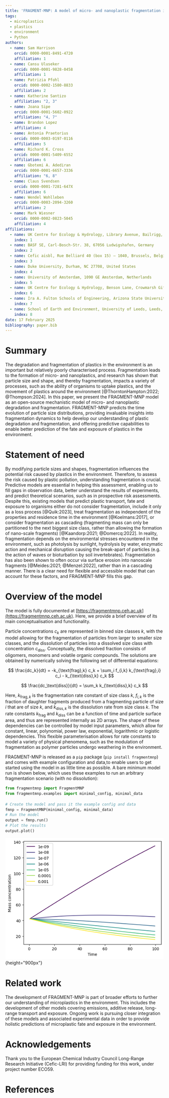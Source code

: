 ```yaml
---
title: 'FRAGMENT-MNP: A model of micro- and nanoplastic fragmentation in the environment'
tags:
  - microplastics
  - plastics
  - environment
  - Python
authors:
  - name: Sam Harrison
    orcid: 0000-0001-8491-4720
    affiliation: 1
  - name: Cansu Uluseker
    orcid: 0000-0001-9828-0458
    affiliation: 1
  - name: Patrizia Pfohl
    orcid: 0000-0002-1580-8833
    affiliation: 2
  - name: Katherine Santizo
    affiliation: "2, 3"
  - name: Joana Sipe
    orcid: 0000-0001-5602-0922
    affiliation: "4, 7"
  - name: Brandon Lopez
    affiliation: 4
  - name: Antonia Praetorius
    orcid: 0000-0003-0197-0116
    affiliation: 5
  - name: Richard K. Cross
    orcid: 0000-0001-5409-6552
    affiliation: 6
  - name: Gbotemi A. Adediran
    orcid: 0000-0001-6657-3336
    affiliation: "6, 8"
  - name: Claus Svendsen
    orcid: 0000-0001-7281-647X
    affiliation: 6
  - name: Wendel Wohlleben
    orcid: 0000-0003-2094-3260
    affiliation: 2
  - name: Mark Wiesner
    orcid: 0000-0002-0823-5045
    affiliation: 4
affiliations:
  - name: UK Centre for Ecology & Hydrology, Library Avenue, Bailrigg, Lancaster, LA1 4AP, UK
    index: 1
  - name: BASF SE, Carl-Bosch-Str. 38, 67056 Ludwigshafen, Germany
    index: 2
  - name: Cefic aisbl, Rue Belliard 40 (box 15) – 1040, Brussels, Belgium
    index: 3
  - name: Duke University, Durham, NC 27708, United States
    index: 4
  - name: University of Amsterdam, 1090 GE Amsterdam, Netherlands
    index: 5
  - name: UK Centre for Ecology & Hydrology, Benson Lane, Crowmarsh Gifford, Wallingford, OX10 8BB, UK
    index: 6
  - name: Ira A. Fulton Schools of Engineering, Arizona State University, 1151 S Forest Ave, Tempe, AZ, United States
    index: 7
  - name: School of Earth and Environment, University of Leeds, Leeds, LS2 9JT, UK
    index: 8
date: 17 February 2025
bibliography: paper.bib
---
```


# Summary

The degradation and fragmentation of plastics in the environment is an important but relatively poorly characterised process. Fragmentation leads to the formation of micro- and nanoplastics, and research has shown that particle size and shape, and thereby fragmentation, impacts a variety of processes, such as the ability of organisms to uptake plastics, and the movement of plastics around the environment [@ThorntonHampton:2022; @Thompson:2024]. In this paper, we present the FRAGMENT-MNP model as an open-source mechanistic model of micro- and nanoplastic degradation and fragmentation. FRAGMENT-MNP predicts the time evolution of particle size distributions, providing invaluable insights into fragmentation dynamics to help develop our understanding of plastic degradation and fragmentation, and offering predictive capabilities to enable better prediction of the fate and exposure of plastics in the environment.

# Statement of need

By modifying particle sizes and shapes, fragmentation influences the potential risk caused by plastics in the environment. Therefore, to assess the risk caused by plastic pollution, understanding fragmentation is crucial. Predictive models are essential in helping this assessment, enabling us to fill gaps in observation data, better understand the results of experiments, and predict theoretical scenarios, such as in prospective risk assessments. Despite this, existing models that predict plastic transport, fate and exposure to organisms either do not consider fragmentation, include it only as a loss process [@Quik:2023], treat fragmentation as independent of the properties and residence time in the environment [@Koelmans:2017], or consider fragmentation as cascading (fragmenting mass can only be partitioned to the next biggest size class, rather than allowing the formation of nano-scale fragments) [@Kaandorp:2021; @Domercq:2022]. In reality, fragmentation depends on the environmental stresses encountered in the environment, such as photolysis by sunlight, hydrolysis by water, enzymatic action and mechanical disruption causing the break-apart of particles (e.g. the action of waves or bioturbation by soil invertebrates). Fragmentation has also been shown to often occur via surface erosion into nanoscale fragments [@Meides:2021; @Menzel:2022], rather than in a cascading manner. There is a clear need for flexible and accessible model that can account for these factors, and FRAGMENT-MNP fills this gap.

# Overview of the model

The model is fully documented at [https://fragmentmnp.ceh.ac.uk](https://fragmentmnp.ceh.ac.uk). Here, we provide a brief overview of its main conceptualisation and functionality.

Particle concentrations $c_k$ are represented in binned size classes $k$, with the model allowing for the fragmentation of particles from larger to smaller size classes, and the dissolution of particles into a dissolved size class with concentration $c_\text{diss}$. Conceptually, the dissolved fraction consists of oligomers, monomers and volatile organic compounds. The solutions are obtained by numerically solving the following set of differential equations:

$$
\frac{dc_k}{dt} = -k_{\text{frag},k} c_k + \sum_i f_{i,k} k_{\text{frag},i} c_i - k_{\text{diss},k} c_k
$$

$$
\frac{dc_\text{diss}}{dt} = \sum_k k_{\text{diss},k} c_k
$$

Here, $k_{\text{frag},k}$ is the fragmentation rate constant of size class $k$, $f_{i,k}$ is the fraction of daughter fragments produced from a fragmenting particle of size $i$ that are of size $k$, and $k_{\text{diss},k}$ is the dissolution rate from size class $k$. The rate constants $k_\text{frag}$ and $k_\text{diss}$ can be a function of time and particle surface area, and thus are represented internally as 2D arrays. The shape of these dependencies can be controlled by model input parameters, which allow for constant, linear, polynomial, power law, exponential, logarithmic or logistic dependencies. This flexible parameterisation allows for rate constants to model a variety of physical phenomena, such as the modulation of fragmentation as polymer particles undergo weathering in the environment.

FRAGMENT-MNP is released as a `pip` package (`pip install fragmentmnp`) and comes with example configuration and data,to enable users to get started using the model in as little time as possible. A bare minimum model run is shown below, which uses these examples to run an arbitrary fragmentation scenario (with no dissolution):

```python
from fragmentmnp import FragmentMNP
from fragmentmnp.examples import minimal_config, minimal_data

# Create the model and pass it the example config and data
fmnp = FragmentMNP(minimal_config, minimal_data)
# Run the model
output = fmnp.run()
# Plot the results
output.plot()
```

![Example model output showing the time evolution of particle size distributions undergoing fragmentation](./fragmentmnp_example.png){height="900px"}

# Related work

The development of FRAGMENT-MNP is part of broader efforts to further our understanding of microplastics in the environment. This includes the development of other models covering emissions, additive release, long-range transport and exposure. Ongoing work is pursuing closer integration of these models and associated experimental data in order to provide holistic predictions of microplastic fate and exposure in the environment.


# Acknowledgements

Thank you to the European Chemical Industry Council Long-Range Research Initiative (Cefic-LRI) for providing funding for this work, under project number ECO59.

# References
